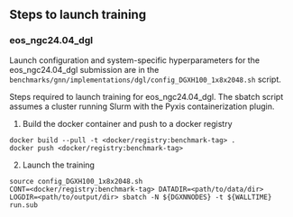 ## Steps to launch training

### eos_ngc24.04_dgl

Launch configuration and system-specific hyperparameters for the
eos_ngc24.04_dgl submission are in the
`benchmarks/gnn/implementations/dgl/config_DGXH100_1x8x2048.sh` script.

Steps required to launch training for eos_ngc24.04_dgl.  The sbatch
script assumes a cluster running Slurm with the Pyxis containerization plugin.

1. Build the docker container and push to a docker registry

```
docker build --pull -t <docker/registry:benchmark-tag> .
docker push <docker/registry:benchmark-tag>
```

2. Launch the training
```
source config_DGXH100_1x8x2048.sh
CONT=<docker/registry:benchmark-tag> DATADIR=<path/to/data/dir> LOGDIR=<path/to/output/dir> sbatch -N ${DGXNNODES} -t ${WALLTIME} run.sub
```
